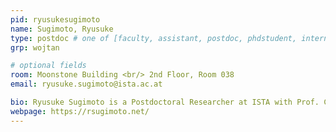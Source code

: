 ```yaml
---
pid: ryusukesugimoto
name: Sugimoto, Ryusuke
type: postdoc # one of [faculty, assistant, postdoc, phdstudent, intern]
grp: wojtan

# optional fields
room: Moonstone Building <br/> 2nd Floor, Room 038
email: ryusuke.sugimoto@ista.ac.at

bio: Ryusuke Sugimoto is a Postdoctoral Researcher at ISTA with Prof. Chris Wojtan with focus on computer graphics and physics simulation. His research explores the use of integral equations and Monte Carlo methods for non-rendering tasks. He completed his PhD in computer science at the University of Waterloo, under the supervision of Prof. Toshiya Hachisuka and Prof. Christopher Batty. He received his bachelor's degree in computer science and mathematics from HKUST, where he worked with Prof. Pedro V. Sander. He has also interned at SideFX, contributing to the development of the visual effects software Houdini, and at Adobe, conducting graphics research. 
webpage: https://rsugimoto.net/
---
```

